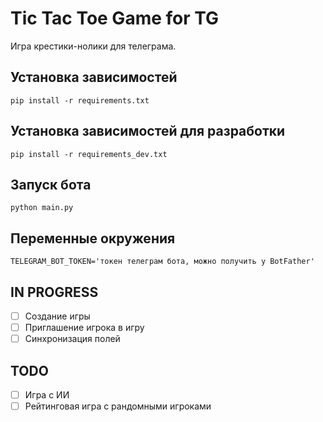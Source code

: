 # Tic Tac Toe Game for TG

Игра крестики-нолики для телеграма.

## Установка зависимостей

```console
pip install -r requirements.txt
```

## Установка зависимостей для разработки

```console
pip install -r requirements_dev.txt
```

## Запуск бота

```console
python main.py
```

## Переменные окружения

```text
TELEGRAM_BOT_TOKEN='токен телеграм бота, можно получить у BotFather'
```

## IN PROGRESS

- [ ] Создание игры
- [ ] Приглашение игрока в игру
- [ ] Синхронизация полей

## TODO

- [ ] Игра с ИИ
- [ ] Рейтинговая игра с рандомными игроками
